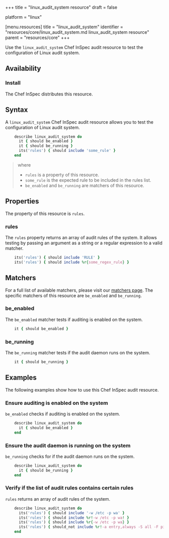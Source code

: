 +++
title = "linux_audit_system resource"
draft = false

platform = "linux"

[menu.resources]
    title = "linux_audit_system"
    identifier = "resources/core/linux_audit_system.md linux_audit_system resource"
    parent = "resources/core"
+++

Use the `linux_audit_system` Chef InSpec audit resource to test the configuration of Linux audit system.

## Availability

### Install

The Chef InSpec distributes this resource.

## Syntax

A `linux_audit_system` Chef InSpec audit resource allows you to test the configuration of Linux audit system.

```ruby
    describe linux_audit_system do
      it { should be_enabled }
      it { should be_running }
      its('rules') { should include 'some_rule' }
    end
```

> where
>
> - `rules` is a property of this resource.
> - `some_rule` is the expected rule to be included in the rules list.
> - `be_enabled` and `be_running` are matchers of this resource.

## Properties

The property of this resource is `rules`.

### rules

The `rules` property returns an array of audit rules of the system. It allows testing by passing an argument as a string or a regular expression to a valid matcher.

```ruby
    its('rules') { should include 'RULE' }
    its('rules') { should include %r{some_regex_rule} }
```

## Matchers

For a full list of available matchers, please visit our [matchers page](https://docs.chef.io/inspec/matchers/). The specific matchers of this resource are `be_enabled` and `be_running`.

### be_enabled

The `be_enabled` matcher tests if auditing is enabled on the system.

```ruby
    it { should be_enabled }
```

### be_running

The `be_running` matcher tests if the audit daemon runs on the system.

```ruby
    it { should be_running }
```

## Examples

The following examples show how to use this Chef InSpec audit resource.

### Ensure auditing is enabled on the system

`be_enabled` checks if auditing is enabled on the system.

```ruby
    describe linux_audit_system do
      it { should be_enabled }
    end
```

### Ensure the audit daemon is running on the system

`be_running` checks for if the audit daemon runs on the system.

```ruby
    describe linux_audit_system do
      it { should be_running }
    end
```

### Verify if the list of audit rules contains certain rules

`rules` returns an array of audit rules of the system.

```ruby
    describe linux_audit_system do
      its('rules') { should include '-w /etc -p wa' }
      its('rules') { should include %r!-w /etc -p wa! }
      its('rules') { should include %r{-w /etc -p wa} }
      its('rules') { should_not include %r!-a entry,always -S all -F pid=1005! }
    end
```
